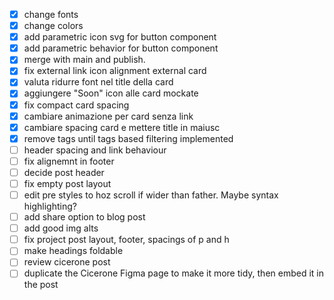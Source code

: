 - [x] change fonts
- [x] change colors
- [x] add parametric icon svg for button component
- [x] add parametric behavior for button component
- [x] merge with main and publish.
- [x] fix external link icon alignment external card
- [x] valuta ridurre font nel title della card
- [x] aggiungere "Soon" icon alle card mockate
- [x] fix compact card spacing
- [x] cambiare animazione per card senza link
- [x] cambiare spacing card e mettere title in maiusc
- [x] remove tags until tags based filtering implemented
- [ ] header spacing and link behaviour
- [ ] fix alignemnt in footer
- [ ] decide post header
- [ ] fix empty post layout
- [ ] edit pre styles to hoz scroll if wider than father. Maybe syntax highlighting?
- [ ] add share option to blog post
- [ ] add good img alts
- [ ] fix project post layout, footer, spacings of p and h
- [ ] make headings foldable
- [ ] review cicerone post
- [ ] duplicate the Cicerone Figma page to make it more tidy, then embed it in the post
